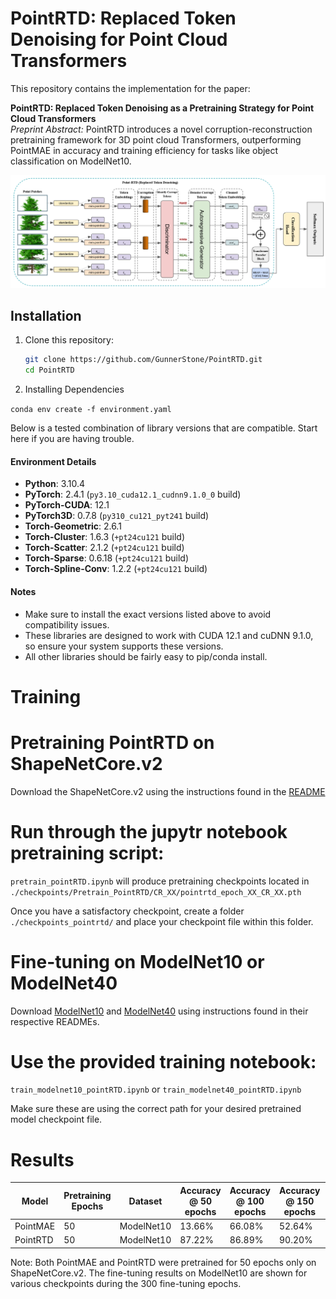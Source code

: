 # PointRTD: Replaced Token Denoising for Point Cloud Transformers

This repository contains the implementation for the paper:

**PointRTD: Replaced Token Denoising as a Pretraining Strategy for Point Cloud Transformers**  
_Preprint Abstract:_ PointRTD introduces a novel corruption-reconstruction pretraining framework for 3D point cloud Transformers, outperforming PointMAE in accuracy and training efficiency for tasks like object classification on ModelNet10.

![PointRTD Architecture](./README_Assets/pointrtd_architecture.png)

## Installation

1. Clone this repository:
   ```bash
   git clone https://github.com/GunnerStone/PointRTD.git
   cd PointRTD
   ```

2. Installing Dependencies

`conda env create -f environment.yaml`

Below is a tested combination of library versions that are compatible. Start here if you are having trouble. 

#### Environment Details
- **Python**: 3.10.4
- **PyTorch**: 2.4.1 (`py3.10_cuda12.1_cudnn9.1.0_0` build)
- **PyTorch-CUDA**: 12.1
- **PyTorch3D**: 0.7.8 (`py310_cu121_pyt241` build)
- **Torch-Geometric**: 2.6.1
- **Torch-Cluster**: 1.6.3 (`+pt24cu121` build)
- **Torch-Scatter**: 2.1.2 (`+pt24cu121` build)
- **Torch-Sparse**: 0.6.18 (`+pt24cu121` build)
- **Torch-Spline-Conv**: 1.2.2 (`+pt24cu121` build)

#### Notes
- Make sure to install the exact versions listed above to avoid compatibility issues.
- These libraries are designed to work with CUDA 12.1 and cuDNN 9.1.0, so ensure your system supports these versions.
- All other libraries should be fairly easy to pip/conda install.


# Training

# Pretraining PointRTD on ShapeNetCore.v2

Download the ShapeNetCore.v2 using the instructions found in the [README](ShapeNetCore.v2/README.md)

# Run through the jupytr notebook pretraining script:
`pretrain_pointRTD.ipynb` will produce pretraining checkpoints located in `./checkpoints/Pretrain_PointRTD/CR_XX/pointrtd_epoch_XX_CR_XX.pth`

Once you have a satisfactory checkpoint, create a folder `./checkpoints_pointrtd/` and place your checkpoint file within this folder.

# Fine-tuning on ModelNet10 or ModelNet40

Download [ModelNet10](ModelNet10/README.md) and [ModelNet40](ModelNet10/README.md) using instructions found in their respective READMEs.

# Use the provided training notebook:
`train_modelnet10_pointRTD.ipynb` or `train_modelnet40_pointRTD.ipynb`

Make sure these are using the correct path for your desired pretrained model checkpoint file.


# Results

| Model     | Pretraining Epochs | Dataset     | Accuracy @ 50 epochs | Accuracy @ 100 epochs | Accuracy @ 150 epochs | Accuracy @ 200 epochs | Accuracy @ 250 epochs | Accuracy @ 300 epochs |
|-----------|---------------------|-------------|---------------|----------------|----------------|----------------|----------------|----------------|
| PointMAE  | 50                  | ModelNet10  | 13.66%        | 66.08%         | 52.64%         | 86.45%         | 87.56%         | 89.76%         |
| PointRTD  | 50                  | ModelNet10  | 87.22%        | 86.89%         | 90.20%         | 91.96%         | **92.73%**     | 92.29%         |

 Note: Both PointMAE and PointRTD were pretrained for 50 epochs only on ShapeNetCore.v2.
 The fine-tuning results on ModelNet10 are shown for various checkpoints during the 300 fine-tuning epochs.
